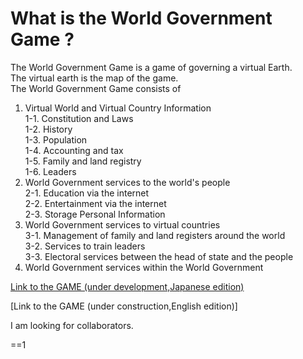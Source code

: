 # What is the World Government Game ?

The World Government Game is a game of governing a virtual Earth.<br>
The virtual earth is the map of the game.<br>
The World Government Game consists of
1. Virtual World and Virtual Country Information<br>
	1-1. Constitution and Laws<br>
	1-2. History<br>
	1-3. Population<br>
	1-4. Accounting and tax<br>
	1-5. Family and land registry<br>
	1-6. Leaders<br>
2. World Government services to the world's people<br>
	2-1. Education via the internet<br>
	2-2. Entertainment via the internet<br>
	2-3. Storage Personal Information<br>
3. World Government services to virtual countries<br>
	3-1. Management of family and land registers around the world<br>
	3-2. Services to train leaders<br>
	3-3. Electoral services between the head of state and the people<br>
4. World Government services within the World Government<br>
	
	
[Link to the GAME (under development,Japanese edition)](http://153.127.39.194/a1/post_index.php)

[Link to the GAME (under construction,English edition)]

I am looking for collaborators.


==1

